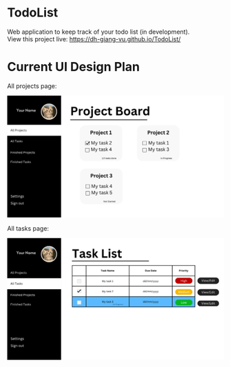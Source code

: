 # TodoList

Web application to keep track of your todo list (in development).\
View this project live: https://dh-giang-vu.github.io/TodoList/

# Current UI Design Plan

All projects page:

![all projects](https://github.com/dh-giang-vu/TodoList/blob/main/design/ui_design/all_projects_page.png)

All tasks page:

![all tasks](https://github.com/dh-giang-vu/TodoList/blob/main/design/ui_design/all_tasks_page.png)
